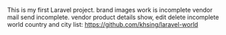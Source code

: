 This is my first Laravel project.
brand images work is incomplete
vendor mail send incomplete.
vendor product details show, edit delete incomplete
world country and city list: https://github.com/khsing/laravel-world
